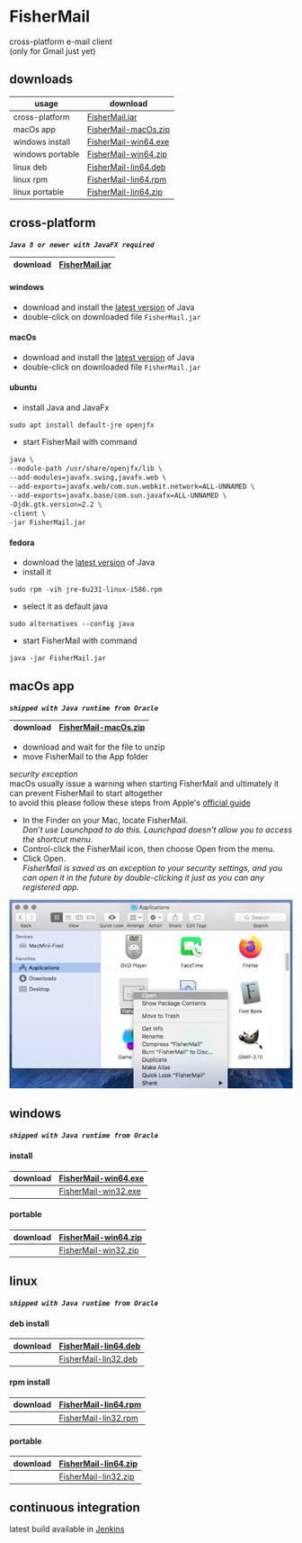 # FisherMail
cross-platform e-mail client  
(only for Gmail just yet)

## downloads
| usage            | download                             |
|------------------|--------------------------------------|
| cross-platform   | [FisherMail.jar](#cross-platform)    |
| macOs app        | [FisherMail-macOs.zip](#macos-app)   |
| windows install  | [FisherMail-win64.exe](#install)     |
| windows portable | [FisherMail-win64.zip](#portable)    |
| linux deb        | [FisherMail-lin64.deb](#deb-install) |
| linux rpm        | [FisherMail-lin64.rpm](#rpm-install) |
| linux portable   | [FisherMail-lin64.zip](#portable-1)  |  

## cross-platform 
__*`Java 8 or newer with JavaFX required`*__

| download | [FisherMail.jar](https://jenkins.speederpan.com/job/mail-client-distrib/lastSuccessfulBuild/artifact/mail-client-distrib/distrib/FisherMail.jar) |
|----------|----------------------------------------------------------------------------------------------------------------------------------------------------|

#### windows
+ download and install the [latest version](https://www.java.com/en/download/) of Java  
+ double-click on downloaded file `FisherMail.jar`

#### macOs
+ download and install the [latest version](https://www.java.com/en/download/) of Java  
+ double-click on downloaded file `FisherMail.jar`

#### ubuntu
+ install Java and JavaFx  
```
sudo apt install default-jre openjfx
```  
+ start FisherMail with command
```
java \
--module-path /usr/share/openjfx/lib \
--add-modules=javafx.swing,javafx.web \
--add-exports=javafx.web/com.sun.webkit.network=ALL-UNNAMED \
--add-exports=javafx.base/com.sun.javafx=ALL-UNNAMED \
-Djdk.gtk.version=2.2 \
-client \
-jar FisherMail.jar
```

#### fedora
+ download the [latest version](https://www.java.com/en/download/) of Java  
+ install it
```
sudo rpm -vih jre-8u231-linux-i586.rpm
```
+ select it as default java
```
sudo alternatives --config java
```
+ start FisherMail with command
```
java -jar FisherMail.jar
```

## macOs app  
__*`shipped with Java runtime from Oracle`*__

| download | [FisherMail-macOs.zip](https://jenkins.speederpan.com/job/mail-client-distrib/lastSuccessfulBuild/artifact/mail-client-distrib/distrib/FisherMail-macOs.zip) |
|----------|---------------------------------------------------------------------------------------------------------------------------------------------------------------|
+ download and wait for the file to unzip
+ move FisherMail to the App folder

_security exception_  
macOs usually issue a warning when starting FisherMail and ultimately it can prevent FisherMail to start altogether  
to avoid this please follow these steps from Apple's [official guide](https://support.apple.com/en-gb/guide/mac-help/mh40616/mac)  
+ In the Finder on your Mac, locate FisherMail.  
_Don’t use Launchpad to do this. Launchpad doesn’t allow you to access the shortcut menu._
+ Control-click the FisherMail icon, then choose Open from the menu.
+ Click Open.  
_FisherMail is saved as an exception to your security settings, and you can open it in the future by double-clicking it just as you can any registered app._  

![macOs first start](www/img/macOs1stStart.png)

## windows  
__*`shipped with Java runtime from Oracle`*__
#### install
| download | [FisherMail-win64.exe](https://jenkins.speederpan.com/job/mail-client-distrib/lastSuccessfulBuild/artifact/mail-client-distrib/distrib/FisherMail-win64.exe)  |
|----------|----------------------------------------------------------------------------------------------------------------------------------------------------------------|
|          | [FisherMail-win32.exe](https://jenkins.speederpan.com/job/mail-client-distrib/lastSuccessfulBuild/artifact/mail-client-distrib/distrib/FisherMail-win32.exe) |
#### portable
| download | [FisherMail-win64.zip](https://jenkins.speederpan.com/job/mail-client-distrib/lastSuccessfulBuild/artifact/mail-client-distrib/distrib/FisherMail-win64.zip)  |
|----------|----------------------------------------------------------------------------------------------------------------------------------------------------------------|
|          | [FisherMail-win32.zip](https://jenkins.speederpan.com/job/mail-client-distrib/lastSuccessfulBuild/artifact/mail-client-distrib/distrib/FisherMail-win32.zip) |

## linux  
__*`shipped with Java runtime from Oracle`*__
#### deb install
| download | [FisherMail-lin64.deb](https://jenkins.speederpan.com/job/mail-client-distrib/lastSuccessfulBuild/artifact/mail-client-distrib/distrib/FisherMail-lin64.deb) |
|----------|---------------------------------------------------------------------------------------------------------------------------------------------------------------|
|          | [FisherMail-lin32.deb](https://jenkins.speederpan.com/job/mail-client-distrib/lastSuccessfulBuild/artifact/mail-client-distrib/distrib/FisherMail-lin32.deb) |
#### rpm install
| download | [FisherMail-lin64.rpm](https://jenkins.speederpan.com/job/mail-client-distrib/lastSuccessfulBuild/artifact/mail-client-distrib/distrib/FisherMail-lin64.rpm) |
|----------|---------------------------------------------------------------------------------------------------------------------------------------------------------------|
|          | [FisherMail-lin32.rpm](https://jenkins.speederpan.com/job/mail-client-distrib/lastSuccessfulBuild/artifact/mail-client-distrib/distrib/FisherMail-lin32.rpm) |
#### portable
| download | [FisherMail-lin64.zip](https://jenkins.speederpan.com/job/mail-client-distrib/lastSuccessfulBuild/artifact/mail-client-distrib/distrib/FisherMail-lin64.zip) |
|----------|---------------------------------------------------------------------------------------------------------------------------------------------------------------|
|          | [FisherMail-lin32.zip](https://jenkins.speederpan.com/job/mail-client-distrib/lastSuccessfulBuild/artifact/mail-client-distrib/distrib/FisherMail-lin32.zip) |


## continuous integration
latest build available in [Jenkins](https://jenkins.speederpan.com/job/mail-client-distrib%20(continuous))
